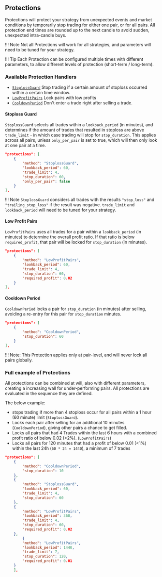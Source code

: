 ## Protections

Protections will protect your strategy from unexpected events and market conditions by temporarily stop trading for either one pair, or for all pairs.
All protection end times are rounded up to the next candle to avoid sudden, unexpected intra-candle buys.

!!! Note
    Not all Protections will work for all strategies, and parameters will need to be tuned for your strategy.

!!! Tip
    Each Protection can be configured multiple times with different parameters, to allow different levels of protection (short-term / long-term).

### Available Protection Handlers

* [`StoplossGuard`](#stoploss-guard) Stop trading if a certain amount of stoploss occurred within a certain time window.
* [`LowProfitPairs`](#low-profit-pairs) Lock pairs with low profits
* [`CooldownPeriod`](#cooldown-period) Don't enter a trade right after selling a trade.

#### Stoploss Guard

`StoplossGuard` selects all trades within a `lookback_period` (in minutes), and determines if the amount of trades that resulted in stoploss are above `trade_limit` - in which case trading will stop for `stop_duration`.
This applies across all pairs, unless `only_per_pair` is set to true, which will then only look at one pair at a time.

```json
"protections": [
    {
        "method": "StoplossGuard",
        "lookback_period": 60,
        "trade_limit": 4,
        "stop_duration": 60,
        "only_per_pair": false
    }
],
```

!!! Note
    `StoplossGuard` considers all trades with the results `"stop_loss"` and `"trailing_stop_loss"` if the result was negative.
    `trade_limit` and `lookback_period` will need to be tuned for your strategy.

#### Low Profit Pairs

`LowProfitPairs` uses all trades for a pair within a `lookback_period` (in minutes) to determine the overall profit ratio.
If that ratio is below `required_profit`, that pair will be locked for `stop_duration` (in minutes).

```json
"protections": [
    {
        "method": "LowProfitPairs",
        "lookback_period": 60,
        "trade_limit": 4,
        "stop_duration": 60,
        "required_profit": 0.02
    }
],
```

#### Cooldown Period

`CooldownPeriod` locks a pair for `stop_duration` (in minutes) after selling, avoiding a re-entry for this pair for `stop_duration` minutes.

```json
"protections": [
    {
        "method": "CooldownPeriod",
        "stop_duration": 60
    }
],
```

!!! Note:
    This Protection applies only at pair-level, and will never lock all pairs globally.

### Full example of Protections

All protections can be combined at will, also with different parameters, creating a increasing wall for under-performing pairs.
All protections are evaluated in the sequence they are defined.

The below example:

* stops trading if more than 4 stoploss occur for all pairs within a 1 hour (60 minute) limit (`StoplossGuard`).
* Locks each pair after selling for an additional 10 minutes (`CooldownPeriod`), giving other pairs a chance to get filled.
* Locks all pairs that had 4 Trades within the last 6 hours with a combined profit ratio of below 0.02 (<2%). (`LowProfitPairs`)
* Locks all pairs for 120 minutes that had a profit of below 0.01 (<1%) within the last 24h (`60 * 24 = 1440`), a minimum of 7 trades

```json
"protections": [
    {
        "method": "CooldownPeriod",
        "stop_duration": 10
    },
    {
        "method": "StoplossGuard",
        "lookback_period": 60,
        "trade_limit": 4,
        "stop_duration": 60
    },
    {
        "method": "LowProfitPairs",
        "lookback_period": 360,
        "trade_limit": 4,
        "stop_duration": 60,
        "required_profit": 0.02
    },
        {
        "method": "LowProfitPairs",
        "lookback_period": 1440,
        "trade_limit": 7,
        "stop_duration": 120,
        "required_profit": 0.01
    }
    ],
```
